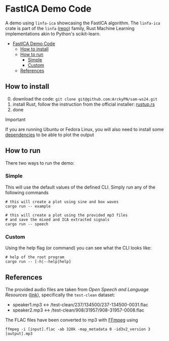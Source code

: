 # FastICA Demo Code

A demo using `linfa-ica` showcasing the FastICA algorithm. The `linfa-ica` crate is part of the `linfa` ([repo](https://github.com/rust-ml/linfa)) family, Rust Machine Learning implementations akin to Python's scikit-learn.

- [FastICA Demo Code](#fastica-demo-code)
  - [How to install](#how-to-install)
  - [How to run](#how-to-run)
    - [Simple](#simple)
    - [Custom](#custom)
  - [References](#references)

## How to install

0. download the code: `git clone git@github.com:ArckyPN/sam-ws24.git`
1. install Rust, follow the instruction from the official installer: [rustup.rs](https://rustup.rs/)
2. done

> [!IMPORTANT]
> If you are running Ubuntu or Fedora Linux, you will also need to install some [dependencies](https://github.com/plotters-rs/plotters?tab=readme-ov-file#dependencies) to be able to plot the output

## How to run

There two ways to run the demo: 

### Simple

This will use the default values of the defined CLI. Simply run any of the following commands

```shell
# this will create a plot using sine and box waves
cargo run -- example

# this will create a plot using the provided mp3 files
# and save the mixed and ICA extracted signals
cargo run -- speech
```

### Custom

Using the help flag (or command) you can see what the CLI looks like:

```shell
# help of the root program
cargo run -- [-h|--help|help]
```

## References

The provided audio files are taken from _Open Speech and Language Resources_ ([link](http://www.openslr.org/12)), specifically the `test-clean` dataset:

- speaker1.mp3 <-> /test-clean/237/134500/237-134500-0031.flac
- speaker2.mp3 <-> /test-clean/908/31957/908-31957-0008.flac

The FLAC files have been converted to mp3 with [FFmpeg](https://www.ffmpeg.org/) using

```shell
ffmpeg -i [input].flac -ab 320k -map_metadata 0 -id3v2_version 3 [output].mp3
```
